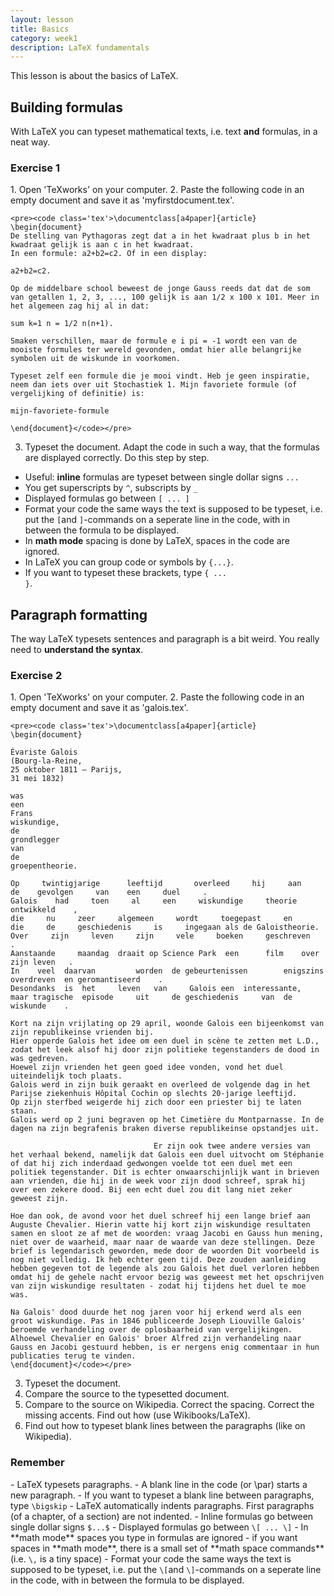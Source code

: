 ```yaml
---
layout: lesson
title: Basics
category: week1
description: LaTeX fundamentals
---
```

This lesson is about the basics of LaTeX. 

Building formulas
-----------------

With LaTeX you can typeset mathematical texts, i.e. text **and** formulas, in a neat way. 

<div class="panel panel-primary">
<div class="panel-heading">
<h3 class="panel-title">
Exercise 1

</h3>
</div>
<div class="panel-body">
1.  Open 'TeXworks' on your computer.
2.  Paste the following code in an empty document and save it as
    'myfirstdocument.tex'. 

	<pre><code class='tex'>\documentclass[a4paper]{article}
	\begin{document}
	De stelling van Pythagoras zegt dat a in het kwadraat plus b in het kwadraat gelijk is aan c in het kwadraat. 
	In een formule: a2+b2=c2. Of in een display:
	
	a2+b2=c2.
	
	Op de middelbare school beweest de jonge Gauss reeds dat dat de som van getallen 1, 2, 3, ..., 100 gelijk is aan 1/2 x 100 x 101. Meer in het algemeen zag hij al in dat: 
	
	sum k=1 n = 1/2 n(n+1).
	
	Smaken verschillen, maar de formule e i pi = -1 wordt een van de mooiste formules ter wereld gevonden, omdat hier alle belangrijke symbolen uit de wiskunde in voorkomen. 
	
	Typeset zelf een formule die je mooi vindt. Heb je geen inspiratie, neem dan iets over uit Stochastiek 1. Mijn favoriete formule (of vergelijking of definitie) is:
	
	mijn-favoriete-formule
	
	\end{document}</code></pre>

3. Typeset the document. Adapt the code in such a way, that the formulas are displayed correctly. Do this step by step. 

-   Useful: **inline** formulas are typeset between single dollar signs <code class='tex'>$...$</code>
-   You get superscripts by <code class='tex'>^</code>, subscripts by <code class='tex'>_</code>
-   Displayed formulas go between <code class='tex'>\[ ... \]</code>
-   Format your code the same ways the text is supposed to be typeset, i.e. put the <code class='tex'>\[</code>and <code class='tex'>\]</code>-commands on a seperate line in the code, with in between the formula to be displayed. 
-   In **math mode** spacing is done by LaTeX, spaces in the code are ignored.
-   In LaTeX you can group code or symbols by <code class='tex'>{...}</code>.
-   If you want to typeset these brackets, type <code class='tex'>\{ ... \}</code>.


</div>
</div>

Paragraph formatting
--------------------

The way LaTeX typesets sentences and paragraph is a bit weird. You really need to **understand the syntax**.  

<div class="panel panel-primary">
<div class="panel-heading">
<h3 class="panel-title">
Exercise 2

</h3>
</div>
<div class="panel-body">
1.  Open 'TeXworks' on your computer.
2.  Paste the following code in an empty document and save it as
    'galois.tex'. 

	<pre><code class='tex'>\documentclass[a4paper]{article}
	\begin{document}
	
	Évariste Galois 
	(Bourg-la-Reine, 
	25 oktober 1811 – Parijs, 
	31 mei 1832) 
	
	was 
	een 
	Frans 
	wiskundige, 
	de 
	grondlegger 
	van 
	de 
	groepentheorie.

	Op     twintigjarige      leeftijd       overleed     hij     aan      de    gevolgen     van    een     duel     . 
	Galois    had     toen     al     een     wiskundige     theorie     ontwikkeld    , 
	die     nu     zeer     algemeen     wordt     toegepast     en     die     de     geschiedenis     is     ingegaan als de Galoistheorie. 
	Over     zijn     leven     zijn     vele     boeken     geschreven    . 
	Aanstaande     maandag  draait op Science Park  een      film    over zijn leven   .
	In    veel  daarvan 		worden 	de gebeurtenissen		 enigszins			 overdreven	 en geromantiseerd    . 
	Desondanks 	is 	het 	leven 	van 	Galois een 	interessante, 	maar tragische 	episode 	uit 	de geschiedenis 	van	 de 	wiskunde    .
	
	Kort na zijn vrijlating op 29 april, woonde Galois een bijeenkomst van zijn republikeinse vrienden bij. 
	Hier opperde Galois het idee om een duel in scène te zetten met L.D., 
	zodat het leek alsof hij door zijn politieke tegenstanders de dood in was gedreven. 
	Hoewel zijn vrienden het geen goed idee vonden, vond het duel uiteindelijk toch plaats. 
	Galois werd in zijn buik geraakt en overleed de volgende dag in het Parijse ziekenhuis Hôpital Cochin op slechts 20-jarige leeftijd. 
	Op zijn sterfbed weigerde hij zich door een priester bij te laten staan. 
	Galois werd op 2 juni begraven op het Cimetière du Montparnasse. In de dagen na zijn begrafenis braken diverse republikeinse opstandjes uit.

									Er zijn ook twee andere versies van het verhaal bekend, namelijk dat Galois een duel uitvocht om Stéphanie of dat hij zich inderdaad gedwongen voelde tot een duel met een politiek tegenstander. Dit is echter onwaarschijnlijk want in brieven aan vrienden, die hij in de week voor zijn dood schreef, sprak hij over een zekere dood. Bij een echt duel zou dit lang niet zeker geweest zijn.

	Hoe dan ook, de avond voor het duel schreef hij een lange brief aan Auguste Chevalier. Hierin vatte hij kort zijn wiskundige resultaten samen en sloot ze af met de woorden: vraag Jacobi en Gauss hun mening, niet over de waarheid, maar naar de waarde van deze stellingen. Deze brief is legendarisch geworden, mede door de woorden Dit voorbeeld is nog niet volledig. Ik heb echter geen tijd. Deze zouden aanleiding hebben gegeven tot de legende als zou Galois het duel verloren hebben omdat hij de gehele nacht ervoor bezig was geweest met het opschrijven van zijn wiskundige resultaten - zodat hij tijdens het duel te moe was.

	Na Galois' dood duurde het nog jaren voor hij erkend werd als een groot wiskundige. Pas in 1846 publiceerde Joseph Liouville Galois' beroemde verhandeling over de oplosbaarheid van vergelijkingen. Alhoewel Chevalier en Galois' broer Alfred zijn verhandeling naar Gauss en Jacobi gestuurd hebben, is er nergens enig commentaar in hun publicaties terug te vinden.
	\end{document}</code></pre>

3.  Typeset the document.
4.  Compare the source to the typesetted document. 
5.  Compare to the source on Wikipedia. Correct the spacing. Correct the missing accents. Find out how (use Wikibooks/LaTeX). 
6.  Find out how to typeset blank lines between the paragraphs (like on Wikipedia). 

</div>
</div>

<div class="panel panel-success">
<div class="panel-heading">
<h3 class="panel-title">
Remember

</h3>
</div>
<div class="panel-body">
- LaTeX typesets paragraphs.
- A blank line in the code (or \par) starts a new paragraph.
- If you want to typeset a blank line between paragraphs, type <code class='tex'>\bigskip</code>
- LaTeX automatically indents paragraphs. First paragraphs (of a chapter, of a section) are not indented. 
- Inline formulas go between single dollar signs <code class='tex'>$...$</code>
- Displayed formulas go between <code class='tex'>\[ ... \]</code>
- In **math mode** spaces you type in formulas are ignored
- if you want spaces in **math mode**, there is a small set of **math space commands** (i.e. <code class='tex'>\,</code> is a tiny space)
- Format your code the same ways the text is supposed to be typeset, i.e. put the <code class='tex'>\[</code>and <code class='tex'>\]</code>-commands on a seperate line in the code, with in between the formula to be displayed. 

</div>
</div>
